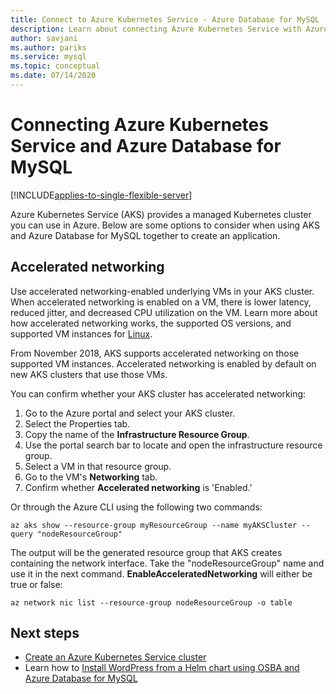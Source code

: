 ```yaml
---
title: Connect to Azure Kubernetes Service - Azure Database for MySQL
description: Learn about connecting Azure Kubernetes Service with Azure Database for MySQL
author: savjani
ms.author: pariks
ms.service: mysql
ms.topic: conceptual
ms.date: 07/14/2020
---
```



# Connecting Azure Kubernetes Service and Azure Database for MySQL

[!INCLUDE[applies-to-single-flexible-server](includes/applies-to-single-flexible-server.md)]

Azure Kubernetes Service (AKS) provides a managed Kubernetes cluster you can use in Azure. Below are some options to consider when using AKS and Azure Database for MySQL together to create an application.


## Accelerated networking
Use accelerated networking-enabled underlying VMs in your AKS cluster. When accelerated networking is enabled on a VM, there is lower latency, reduced jitter, and decreased CPU utilization on the VM. Learn more about how accelerated networking works, the supported OS versions, and supported VM instances for [Linux](../virtual-network/create-vm-accelerated-networking-cli.md).

From November 2018, AKS supports accelerated networking on those supported VM instances. Accelerated networking is enabled by default on new AKS clusters that use those VMs.

You can confirm whether your AKS cluster has accelerated networking:
1. Go to the Azure portal and select your AKS cluster.
2. Select the Properties tab.
3. Copy the name of the **Infrastructure Resource Group**.
4. Use the portal search bar to locate and open the infrastructure resource group.
5. Select a VM in that resource group.
6. Go to the VM's **Networking** tab.
7. Confirm whether **Accelerated networking** is 'Enabled.'

Or through the Azure CLI using the following two commands:
```azurecli
az aks show --resource-group myResourceGroup --name myAKSCluster --query "nodeResourceGroup"
```
The output will be the generated resource group that AKS creates containing the network interface. Take the "nodeResourceGroup" name and use it in the next command. **EnableAcceleratedNetworking** will either be true or false:
```azurecli
az network nic list --resource-group nodeResourceGroup -o table
```


## Next steps
- [Create an Azure Kubernetes Service cluster](../aks/kubernetes-walkthrough.md)
- Learn how to [Install WordPress from a Helm chart using OSBA and Azure Database for MySQL](../aks/index.yml)